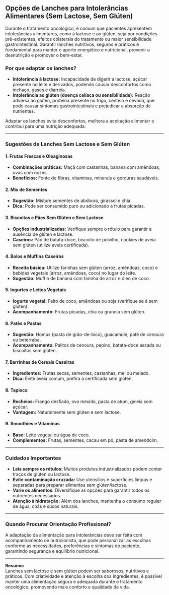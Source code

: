 
## Opções de Lanches para Intolerâncias Alimentares (Sem Lactose, Sem Glúten)

Durante o tratamento oncológico, é comum que pacientes apresentem intolerâncias alimentares, como à lactose e ao glúten, seja por condições pré-existentes, efeitos colaterais do tratamento ou maior sensibilidade gastrointestinal. Garantir lanches nutritivos, seguros e práticos é fundamental para manter o aporte energético e nutricional, prevenir a desnutrição e promover o bem-estar.

### Por que adaptar os lanches?

- **Intolerância à lactose:** Incapacidade de digerir a lactose, açúcar presente no leite e derivados, podendo causar desconfortos como inchaço, gases e diarreia.
- **Intolerância ao glúten (doença celíaca ou sensibilidade):** Reação adversa ao glúten, proteína presente no trigo, centeio e cevada, que pode causar sintomas gastrointestinais e prejudicar a absorção de nutrientes.

Adaptar os lanches evita desconfortos, melhora a aceitação alimentar e contribui para uma nutrição adequada.

---

### Sugestões de Lanches Sem Lactose e Sem Glúten

#### 1. Frutas Frescas e Oleaginosas

- **Combinações práticas:** Maçã com castanhas, banana com amêndoas, uvas com nozes.
- **Benefícios:** Fonte de fibras, vitaminas, minerais e gorduras saudáveis.

#### 2. Mix de Sementes

- **Sugestão:** Misture sementes de abóbora, girassol e chia.
- **Dica:** Pode ser consumido puro ou adicionado a frutas picadas.

#### 3. Biscoitos e Pães Sem Glúten e Sem Lactose

- **Opções industrializadas:** Verifique sempre o rótulo para garantir a ausência de glúten e lactose.
- **Caseiros:** Pão de batata-doce, biscoito de polvilho, cookies de aveia sem glúten (utilize aveia certificada).

#### 4. Bolos e Muffins Caseiros

- **Receita básica:** Utilize farinhas sem glúten (arroz, amêndoas, coco) e bebidas vegetais (arroz, amêndoas, coco) no lugar do leite.
- **Sugestão:** Muffin de banana com farinha de arroz e óleo de coco.

#### 5. Iogurtes e Leites Vegetais

- **Iogurte vegetal:** Feito de coco, amêndoas ou soja (verifique se é sem glúten).
- **Acompanhamento:** Frutas picadas, chia ou granola sem glúten.

#### 6. Patês e Pastas

- **Sugestão:** Homus (pasta de grão-de-bico), guacamole, patê de cenoura ou beterraba.
- **Acompanhamento:** Palitos de cenoura, pepino, batata-doce assada ou biscoitos sem glúten.

#### 7. Barrinhas de Cereais Caseiras

- **Ingredientes:** Frutas secas, sementes, castanhas, mel ou melado.
- **Dica:** Evite aveia comum, prefira a certificada sem glúten.

#### 8. Tapioca

- **Recheios:** Frango desfiado, ovo mexido, pasta de atum, geleia sem açúcar.
- **Vantagem:** Naturalmente sem glúten e sem lactose.

#### 9. Smoothies e Vitaminas

- **Base:** Leite vegetal ou água de coco.
- **Complementos:** Frutas, sementes, cacau em pó, pasta de amendoim.

---

### Cuidados Importantes

- **Leia sempre os rótulos:** Muitos produtos industrializados podem conter traços de glúten ou lactose.
- **Evite contaminação cruzada:** Use utensílios e superfícies limpas e separadas para preparar alimentos sem glúten/lactose.
- **Varie os alimentos:** Diversifique as opções para garantir todos os nutrientes necessários.
- **Atenção à hidratação:** Além dos lanches, mantenha o consumo regular de água, chás e sucos naturais.

---

### Quando Procurar Orientação Profissional?

A adaptação da alimentação para intolerâncias deve ser feita com acompanhamento de nutricionista, que pode personalizar as escolhas conforme as necessidades, preferências e sintomas do paciente, garantindo segurança e equilíbrio nutricional.

---

**Resumo:**  
Lanches sem lactose e sem glúten podem ser saborosos, nutritivos e práticos. Com criatividade e atenção à escolha dos ingredientes, é possível manter uma alimentação segura e adequada durante o tratamento oncológico, promovendo mais conforto e qualidade de vida.
```
